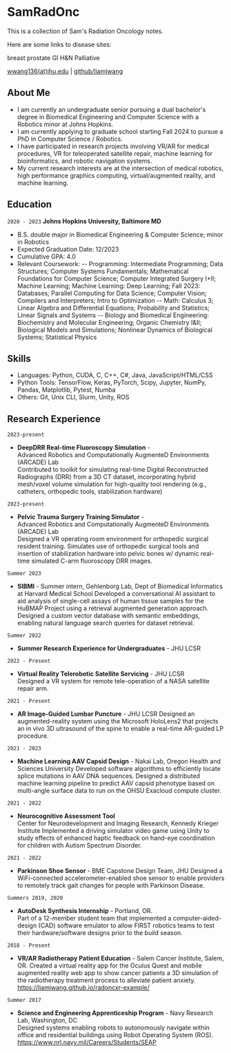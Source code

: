 # SamRadOnc

This is a collection of Sam's Radiation Oncology notes.

Here are some links to disease sites:

breast
prostate
GI
H&N
Palliative


<div id="webaddress">
<a href="wwang136136136@jhu.edu">wwang136(at)jhu.edu</a>
| <a href="https://github.com/liamjwang">github/liamjwang</a>
</div>


## About Me

- I am currently an undergraduate senior pursuing a dual bachelor's degree in Biomedical Engineering and Computer Science with a Robotics minor at Johns Hopkins.
- I am currently applying to graduate school starting Fall 2024 to pursue a PhD in Computer Science / Robotics.
- I have participated in research projects involving VR/AR for medical procedures, VR for teleoperated satellite repair, machine learning for bioinformatics, and robotic navigation systems.
- My current research interests are at the intersection of medical robotics, high performance graphics computing, virtual/augmented reality, and machine learning. 



## Education

`2020 - 2023`
__Johns Hopkins University, Baltimore MD__
- B.S. double major in Biomedical Engineering & Computer Science; minor in Robotics
- Expected Graduation Date: 12/2023
- Cumulative GPA: 4.0
- Relevant Coursework:
-- Programming: Intermediate Programming; Data Structures; Computer Systems Fundamentals; Mathematical Foundations for Computer Science; Computer Integrated Surgery I+II; Machine Learning; Machine Learning: Deep Learning; Fall 2023: Databases; Parallel Computing for Data Science; Computer Vision; Compilers and Interpreters; Intro to Optimization
-- Math: Calculus 3; Linear Algebra and Differential Equations; Probability and Statistics; Linear Signals and Systems
-- Biology and Biomedical Engineering: Biochemistry and Molecular Engineering; Organic Chemistry I&II; Biological Models and Simulations; Nonlinear Dynamics of Biological Systems; Statistical Physics

## Skills
- Languages: Python, CUDA, C, C++, C#, Java, JavaScript/HTML/CSS
- Python Tools:  TensorFlow, Keras, PyTorch, Scipy, Jupyter, NumPy, Pandas, Matplotlib, Pytest, Numba
- Others: Git, Unix CLI, Slurm, Unity, ROS

## Research Experience

`2023-present`
- __DeepDRR Real-time Fluoroscopy Simulation__ - 	
Advanced Robotics and Computationally AugmenteD Environments (ARCADE) Lab	
Contributed to toolkit for simulating real-time Digital Reconstructed Radiographs (DRR) from a 3D CT dataset, incorporating hybrid mesh/voxel volume simulation for high-quality tool rendering (e.g., catheters, orthopedic tools, stabilization hardware)

`2023-present`
- __Pelvic Trauma Surgery Training Simulator__ -	
Advanced Robotics and Computationally AugmenteD Environments (ARCADE) Lab	
Designed a VR operating room environment for orthopedic surgical resident training. Simulates use of orthopedic surgical tools and insertion of stabilization hardware into pelvic bones w/ dynamic real-time simulated C-arm fluoroscopy DRR images.

`Summer 2023`
- __SIBMI__ - Summer intern, Gehlenborg Lab, Dept of Biomedical Informatics at Harvard Medical School
Developed a conversational AI assistant to aid analysis of single-cell assays of human tissue samples for the HuBMAP Project using a retrieval augmented generation approach. Designed a custom vector database with semantic embeddings, enabling natural language search queries for dataset retrieval.

`Summer 2022`
- __Summer Research Experience for Undergraduates__ - JHU LCSR

`2022 - Present`
- __Virtual Reality Telerobotic Satellite Servicing__ - JHU LCSR	
Designed a VR system for remote tele-operation of a NASA satellite repair arm.

`2021 - Present`
- __AR Image-Guided Lumbar Puncture__ - JHU LCSR
Designed an augmented-reality system using the Microsoft HoloLens2 that projects an in vivo 3D ultrasound of the spine to enable a real-time AR-guided LP procedure.

`2021 - 2023`
- __Machine Learning AAV Capsid Design__ - Nakai Lab, Oregon Health and Sciences University	
	Developed software algorithms to efficiently locate splice mutations in AAV DNA sequences. Designed a distributed machine learning pipeline to predict AAV capsid phenotype based on multi-angle surface data to run on the OHSU Exacloud compute cluster.

`2021 - 2022`
- __Neurocognitive Assessment Tool__	
	Center for Neurodevelopment and Imaging Research, Kennedy Krieger Institute
	Implemented a driving simulator video game using Unity to study effects of enhanced haptic feedback on hand-eye coordination for children with Autism Spectrum Disorder.

`2021 - 2022`
- __Parkinson Shoe Sensor__ - BME Capstone Design Team, JHU	
	Designed a WiFi-connected accelerometer-enabled shoe sensor to enable providers to remotely track gait changes for people with Parkinson Disease.

`Summers 2019, 2020`
- __AutoDesk Synthesis Internship__ - Portland, OR.  	
	Part of a 12-member student team that implemented a computer-aided-design (CAD) software emulator to allow FIRST robotics teams to test their hardware/software designs prior to the build season.

`2018 - Present`
- __VR/AR Radiotherapy Patient Education__ - Salem Cancer Institute, Salem, OR.
	Created a virtual reality app for the Oculus Quest and mobile augmented reality web app to show cancer patients a 3D simulation of the radiotherapy treatment process to alleviate patient anxiety.  <https://liamjwang.github.io/radoncxr-example/>

`Summer 2017`
- __Science and Engineering Apprenticeship Program__ - Navy Research Lab, Washington, DC	
Designed systems enabling robots to autonomously navigate within office and residential buildings using Robot Operating System (ROS). <https://www.nrl.navy.mil/Careers/Students/SEAP>


